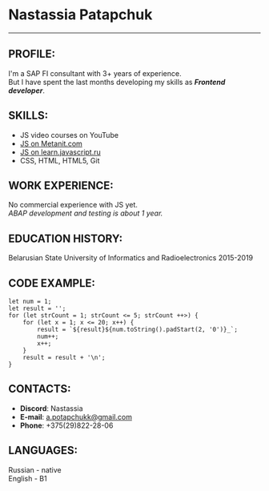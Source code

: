 # __Nastassia Patapchuk__

---

## PROFILE:
I'm a SAP FI consultant with 3+ years of experience.  
But I have spent the last months developing my skills as ___Frontend developer___. 

## SKILLS:
* JS video courses on YouTube
* [JS on Metanit.com](https://metanit.com/web/javascript/)
* [JS on learn.javascript.ru](https://learn.javascript.ru/)
* CSS, HTML, HTML5, Git

## WORK EXPERIENCE:
No commercial experience with JS yet.  
_ABAP development and testing is about 1 year._

## EDUCATION HISTORY:
Belarusian State University of Informatics and Radioelectronics 2015-2019

## CODE EXAMPLE:
```
let num = 1;
let result = '';
for (let strCount = 1; strCount <= 5; strCount ++>) {
    for (let x = 1; x <= 20; x++) {
        result = `${result}${num.toString().padStart(2, '0')}_`;
        num++;
        x++;
    }
    result = result + '\n';
}
```
## CONTACTS:
* __Discord__: Nastassia  
* __E-mail__: a.potapchukk@gmail.com  
* __Phone__: +375(29)822-28-06

## LANGUAGES:
Russian - native  
English - B1

